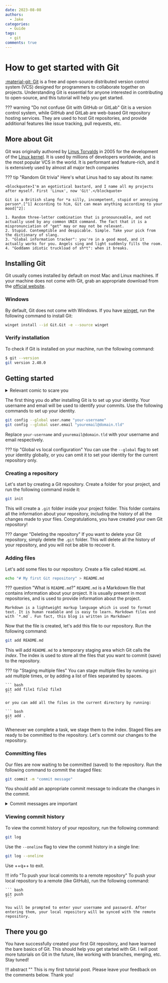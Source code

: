 ```yaml
---
date: 2023-08-08
authors:
  - Jake
categories:
  - Guide
tags:
  - git
comments: true
---
```


# How to get started with Git

[:material-git: Git](https://git-scm.com/) is a free and open-source distributed version control system (VCS) designed for programmers to collaborate together on projects. Understanding Git is essential for anyone interested in contributing to open-source, and this tutorial will help you get started.
<!-- more -->
??? warning "Do not confuse Git with GitHub or GitLab"
    Git is a version control system, while GitHub and GitLab are web-based Git repository hosting services. They are used to host Git repositories, and provide additional features like issue tracking, pull requests, etc.

## More about Git

Git was originally authored by [Linus Torvalds](https://en.wikipedia.org/wiki/Linus_Torvalds) in 2005 for the development of the [Linux kernel](https://kernel.org/). It is used by millions of developers worldwide, and is the most popular VCS in the world. It is performant and feature-rich, and it is extensively used by almost all major tech companies

??? tip "Random Git trivia"
    Here's what Linus had to say about its name:

    <blockquote>I'm an egotistical bastard, and I name all my projects after myself. First 'Linux', now 'Git'.</blockquote>

    Git is a British slang for *a silly, incompetent, stupid or annoying person*.[^1] According to him, Git can mean anything according to your mood[^2]:

    1. Random three-letter combination that is pronounceable, and not actually used by any common UNIX command. The fact that it is a mispronunciation of "get" may or may not be relevant.
    2. Stupid. Contemptible and despicable. Simple. Take your pick from the dictionary of slang.
    3. "Global information tracker": you're in a good mood, and it actually works for you. Angels sing and light suddenly fills the room.
    4. "Goddamn idiotic truckload of sh*t": when it breaks.

## Installing Git

Git usually comes installed by default on most Mac and Linux machines. If your machine does not come with Git, grab an appropriate download from the [official website](https://git-scm.com/downloads).

### Windows

By default, Git does not come with Windows. If you have [winget](https://docs.microsoft.com/en-us/windows/package-manager/winget), run the following command to install Git:

``` bash
winget install --id Git.Git -e --source winget
```

### Verify installation

To check if Git is installed on your machine, run the following command:

``` bash
$ git --version
git version 2.40.0
```

## Getting started

<!-- image wasn't rendering in admonition, workaround -->
<details class="tip inline end" markdown><summary>Relevant comic to scare you</summary>
<figure markdown>
![Relevant XKCD](https://imgs.xkcd.com/comics/git.png){ loading=lazy width=200px }
<figcaption markdown>
:material-magnify-plus-outline: Click to enlarge. Source: [XKCD 1597](https://xkcd.com/1597).</figcaption>
</figure>
</details>

The first thing you do after installing Git is to set up your identity. Your username and email will be used to identify your commits. Use the following commands to set up your identity.

``` bash
git config --global user.name "your-username"
git config --global user.email "youremail@domain.tld"
```

Replace `your-username` and `youremail@domain.tld` with your username and email respectively.

??? tip "Global vs local configuration"
    You can use the `--global` flag to set your identity globally, or you can omit it to set your identity for the current repository only.

### Creating a repository

Let's start by creating a Git repository. Create a folder for your project, and run the following command inside it:

``` bash
git init
```

This will create a `.git` folder inside your project folder. This folder contains all the information about your repository, including the history of all the changes made to your files. Congratulations, you have created your own Git repository!

??? danger "Deleting the repository"
    If you want to delete your Git repository, simply delete the `.git` folder. This will delete all the history of your repository, and you will not be able to recover it.

### Adding files

Let's add some files to our repository. Create a file called `README.md`.

``` bash
echo "# My first Git repository" > README.md
```

??? question "What is `README.md`?"
    `README.md` is a Markdown file that contains information about your project. It is usually present in most repositories, and is used to provide information about the project.

    Markdown is a lightweight markup language which is used to format text. It is human readable and is easy to learn. Markdown files end with `*.md`. Fun fact, this blog is written in Markdown!

Now that the file is created, let's add this file to our repository. Run the following command:

``` bash
git add README.md
```

This will add `README.md` to a temporary staging area which Git calls the *index*. The index is used to store all the files that you want to commit (save) to the repository.

??? tip "Staging multiple files"
    You can stage multiple files by running `git add` multiple times, or by adding a list of files separated by spaces.

    ``` bash
    git add file1 file2 file3
    ```

    or you can add all the files in the current directory by running:

    ``` bash
    git add .
    ```

Whenever we complete a task, we stage them to the index. Staged files are ready to be committed to the repository. Let's commit our changes to the repository.

### Committing files

Our files are now waiting to be committed (saved) to the repository. Run the following command to commit the staged files:

``` bash
git commit -m "commit message"
```

You should add an appropriate commit message to indicate the changes in the commit.

<!-- image wasn't rendering in admonition, workaround -->
<details class="warning" markdown><summary>Commit messages are important</summary>
<figure markdown>
![Relevant XKCD](https://imgs.xkcd.com/comics/git_commit.png){ loading=lazy align=right }
<figcaption markdown>:material-magnify-plus-outline: Click to enlarge. Source: [XKCD 1296](https://xkcd.com/1296).</figcaption>
</figure>
Commit messages help you and others understand the changes made in the commit. A good commit message should be short and descriptive. It should be in the imperative mood, and should not end with a period. For example, a good commit message would be `Add README.md` or `Fix typo in README.md` instead of `Added README.md` or `fixed typo in README.md.`.
</details>

### Viewing commit history

To view the commit history of your repository, run the following command:

``` bash
git log
```

Use the `--oneline` flag to view the commit history in a single line:

``` bash
git log --oneline
```

Use ++q++ to exit.

!!! info "To push your local commits to a remote repository"
    To push your local repository to a remote (like GitHub), run the following command:

    ``` bash
    git push
    ```

    You will be prompted to enter your username and password. After entering them, your local repository will be synced with the remote repository.

## There you go

You have successfully created your first Git repository, and have learned the bare basics of Git. This should help you get started with Git. I will post more tutorials on Git in the future, like working with branches, merging, etc. Stay tuned!

!!! abstract ""
    This is my first tutorial post. Please leave your feedback on the comments below. Thank you!

<!-- markdownlint-disable link-image-reference-definitions -->
[^1]: According to [Wiktionary](https://en.wiktionary.org/wiki/git#Noun).
[^2]: Linus himself wrote this in the [initial README file](https://github.com/git/git/blob/e83c5163316f89bfbde7d9ab23ca2e25604af290/README) for Git.
<!-- markdownlint-enable link-image-reference-definitions -->
